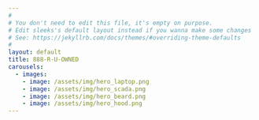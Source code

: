 ```yaml
---
#
# You don't need to edit this file, it's empty on purpose.
# Edit sleeks's default layout instead if you wanna make some changes
# See: https://jekyllrb.com/docs/themes/#overriding-theme-defaults
#
layout: default
title: 888-R-U-OWNED
carousels:
  - images: 
    - image: /assets/img/hero_laptop.png
    - image: /assets/img/hero_scada.png
    - image: /assets/img/hero_beard.png
    - image: /assets/img/hero_hood.png
---
```

